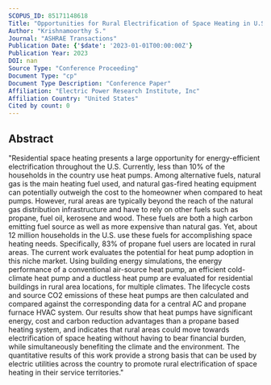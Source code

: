 ```yaml
---
SCOPUS_ID: 85171148618
Title: "Opportunities for Rural Electrification of Space Heating in U.S.A."
Author: "Krishnamoorthy S."
Journal: "ASHRAE Transactions"
Publication Date: {'$date': '2023-01-01T00:00:00Z'}
Publication Year: 2023
DOI: nan
Source Type: "Conference Proceeding"
Document Type: "cp"
Document Type Description: "Conference Paper"
Affiliation: "Electric Power Research Institute, Inc"
Affiliation Country: "United States"
Cited by count: 0
---
```


## Abstract
"Residential space heating presents a large opportunity for energy-efficient electrification throughout the U.S. Currently, less than 10% of the households in the country use heat pumps. Among alternative fuels, natural gas is the main heating fuel used, and natural gas-fired heating equipment can potentially outweigh the cost to the homeowner when compared to heat pumps. However, rural areas are typically beyond the reach of the natural gas distribution infrastructure and have to rely on other fuels such as propane, fuel oil, kerosene and wood. These fuels are both a high carbon emitting fuel source as well as more expensive than natural gas. Yet, about 12 million households in the U.S. use these fuels for accomplishing space heating needs. Specifically, 83% of propane fuel users are located in rural areas. The current work evaluates the potential for heat pump adoption in this niche market. Using building energy simulations, the energy performance of a conventional air-source heat pump, an efficient cold-climate heat pump and a ductless heat pump are evaluated for residential buildings in rural area locations, for multiple climates. The lifecycle costs and source CO2 emissions of these heat pumps are then calculated and compared against the corresponding data for a central AC and propane furnace HVAC system. Our results show that heat pumps have significant energy, cost and carbon reduction advantages than a propane based heating system, and indicates that rural areas could move towards electrification of space heating without having to bear financial burden, while simultaneously benefiting the climate and the environment. The quantitative results of this work provide a strong basis that can be used by electric utilities across the country to promote rural electrification of space heating in their service territories."
